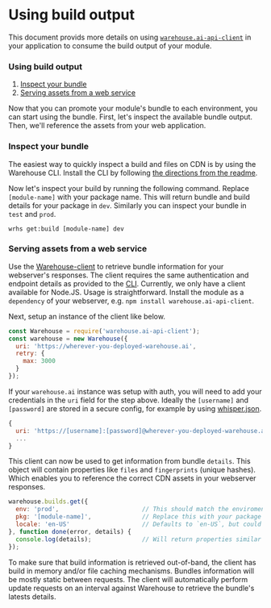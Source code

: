 # Using build output

This document provids more details on using [`warehouse.ai-api-client`][client] in your application 
to consume the build output of your module.

### Using build output
1. [Inspect your bundle](#inspect-your-bundle)
1. [Serving assets from a web service](#serving-assets-from-a-web-service)

Now that you can promote your module's bundle to each environment, you can start using the bundle.
First, let's inspect the available bundle output. Then, we'll reference the assets from your web application.

### Inspect your bundle

The easiest way to quickly inspect a build and files on CDN is by using the Warehouse CLI. Install the CLI by
following [the directions from the readme][cli].

Now let's inspect your build by running the following command. Replace `[module-name]` with your package name.
This will return bundle and build details for your package in `dev`. Similarly you can inspect your bundle in
`test` and `prod`.

```sh-session
wrhs get:build [module-name] dev
```

### Serving assets from a web service

Use the [Warehouse-client][client] to retrieve bundle information for your webserver's responses. The client
requires the same authentication and endpoint details as provided to the [CLI](#inspect-your-bundle).
Currently, we only have a client available for Node.JS. Usage is straightforward. Install the module as
a `dependency` of your webserver, e.g. `npm install warehouse.ai-api-client`.

Next, setup an instance of the client like below. 

```js
const Warehouse = require('warehouse.ai-api-client');
const warehouse = new Warehouse({
  uri: 'https://wherever-you-deployed-warehouse.ai',
  retry: {
    max: 3000
  }
});
```
If your `warehouse.ai` instance was setup with auth, you will need to add your credentials in 
the `uri` field for the step above. Ideally the `[username]` and `[password]` are stored in a 
secure config, for example by using [whisper.json][whisper].

```js
{
  uri: 'https://[username]:[password]@wherever-you-deployed-warehouse.ai'
  ...
}
```



This client can now be used to get information from bundle `details`. This object will contain properties like
`files` and `fingerprints` (unique hashes). Which enables you to reference the correct CDN assets in your
webserver responses.

```js
warehouse.builds.get({
  env: 'prod',                       // This should match the enviroment your server is running in
  pkg: '[module-name]',              // Replace this with your package's name
  locale: 'en-US'                    // Defaults to `en-US`, but could be any locale you specified as target
}, function done(error, details) {
  console.log(details);              // Will return properties similar to the CLI.
});
```

To make sure that build information is retrieved out-of-band, the client has build in memory and/or file caching
mechanisms. Bundles information will be mostly static between requests. The client will automatically
perform update requests on an interval against Warehouse to retrieve the bundle's latests details.

[cli]: https://github.com/warehouseai/wrhs/
[client]: https://github.com/warehouseai/warehouse.ai-api-client#warehouseai-api-client
[whisper]: https://www.npmjs.com/package/whisper.json